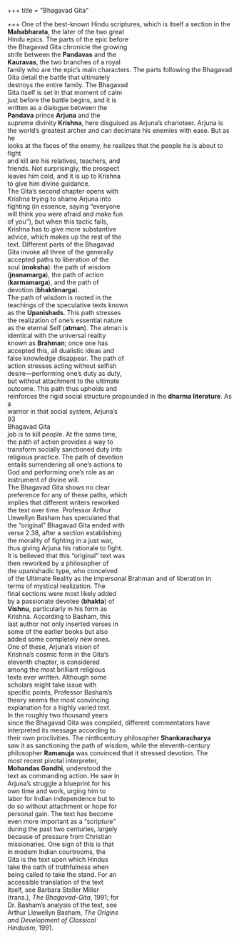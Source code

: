 +++
title = "Bhagavad Gita"

+++
One of the best-known Hindu scriptures, which is itself a section in the  
**Mahabharata**, the later of the two great  
Hindu epics. The parts of the epic before  
the Bhagavad Gita chronicle the growing  
strife between the **Pandavas** and the  
**Kauravas**, the two branches of a royal  
family who are the epic’s main characters. The parts following the Bhagavad  
Gita detail the battle that ultimately  
destroys the entire family. The Bhagavad  
Gita itself is set in that moment of calm  
just before the battle begins, and it is  
written as a dialogue between the  
**Pandava** prince **Arjuna** and the  
supreme divinity **Krishna**, here disguised as Arjuna’s charioteer. Arjuna is  
the world’s greatest archer and can decimate his enemies with ease. But as he  
looks at the faces of the enemy, he realizes that the people he is about to fight  
and kill are his relatives, teachers, and  
friends. Not surprisingly, the prospect  
leaves him cold, and it is up to Krishna  
to give him divine guidance.  
The Gita’s second chapter opens with  
Krishna trying to shame Arjuna into  
fighting (in essence, saying “everyone  
will think you were afraid and make fun  
of you”), but when this tactic fails,  
Krishna has to give more substantive  
advice, which makes up the rest of the  
text. Different parts of the Bhagavad  
Gita invoke all three of the generally  
accepted paths to liberation of the  
soul (**moksha**): the path of wisdom  
(**jnanamarga**), the path of action  
(**karmamarga**), and the path of  
devotion (**bhaktimarga**).  
The path of wisdom is rooted in the  
teachings of the speculative texts known  
as the **Upanishads**. This path stresses  
the realization of one’s essential nature  
as the eternal Self (**atman**). The atman is  
identical with the universal reality  
known as **Brahman**; once one has  
accepted this, all dualistic ideas and  
false knowledge disappear. The path of  
action stresses acting without selfish  
desire—performing one’s duty as duty,  
but without attachment to the ultimate  
outcome. This path thus upholds and  
reinforces the rigid social structure propounded in the **dharma literature**. As a  
warrior in that social system, Arjuna’s  
93  
Bhagavad Gita  
job is to kill people. At the same time,  
the path of action provides a way to  
transform socially sanctioned duty into  
religious practice. The path of devotion  
entails surrendering all one’s actions to  
God and performing one’s role as an  
instrument of divine will.  
The Bhagavad Gita shows no clear  
preference for any of these paths, which  
implies that different writers reworked  
the text over time. Professor Arthur  
Llewellyn Basham has speculated that  
the “original” Bhagavad Gita ended with  
verse 2.38, after a section establishing  
the morality of fighting in a just war,  
thus giving Arjuna his rationale to fight.  
It is believed that this “original” text was  
then reworked by a philosopher of  
the upanishadic type, who conceived  
of the Ultimate Reality as the impersonal Brahman and of liberation in  
terms of mystical realization. The  
final sections were most likely added  
by a passionate devotee (**bhakta**) of  
**Vishnu**, particularly in his form as  
Krishna. According to Basham, this  
last author not only inserted verses in  
some of the earlier books but also  
added some completely new ones.  
One of these, Arjuna’s vision of  
Krishna’s cosmic form in the Gita’s  
eleventh chapter, is considered  
among the most brilliant religious  
texts ever written. Although some  
scholars might take issue with  
specific points, Professor Basham’s  
theory seems the most convincing  
explanation for a highly varied text.  
In the roughly two thousand years  
since the Bhagavad Gita was compiled, different commentators have  
interpreted its message according to  
their own proclivities. The ninthcentury philosopher **Shankaracharya**  
saw it as sanctioning the path of wisdom, while the eleventh-century  
philosopher **Ramanuja** was convinced that it stressed devotion. The  
most recent pivotal interpreter,  
**Mohandas Gandhi**, understood the  
text as commanding action. He saw in  
Arjuna’s struggle a blueprint for his  
own time and work, urging him to  
labor for Indian independence but to  
do so without attachment or hope for  
personal gain. The text has become  
even more important as a “scripture”  
during the past two centuries, largely  
because of pressure from Christian  
missionaries. One sign of this is that  
in modern Indian courtrooms, the  
Gita is the text upon which Hindus  
take the oath of truthfulness when  
being called to take the stand. For an  
accessible translation of the text  
itself, see Barbara Stoller Miller  
(trans.), *The Bhagavad-Gita*, 1991; for  
Dr. Basham’s analysis of the text, see  
Arthur Llewellyn Basham, *The Origins*  
*and Development of Classical*  
*Hinduism*, 1991.